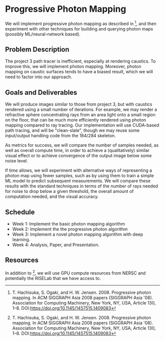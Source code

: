 # Progressive Photon Mapping
We will implement progressive photon mapping as described in [^1], and then
experiment with other techniques for building and querying photon maps (possibly
ML/neural-network based).

## Problem Description
The project 3 path tracer is inefficient, especially at rendering caustics. To
improve this, we will implement photon mapping. Moreover, photon mapping on
caustic surfaces tends to have a biased result, which we will need to factor
into our approach.

## Goals and Deliverables
We will produce images similar to those from project 3, but with caustics
rendered using a small number of iterations. For example, we may render a
refractive sphere concentrating rays from an area light onto a small region on
the floor, that can be much more efficiently rendered using photon mapping
compared to ray tracing. Our implementation will use CUDA-based path tracing,
and will be "clean-slate", though we may reuse some input/output handling code
from the 184/284 skeleton.

As metrics for success, we will compare the number of samples needed, as well as
overall compute time, in order to achieve a (qualitatively) similar visual
effect or to achieve convergence of the output image below some noise level.

If time allows, we will experiment with alternative ways of representing a
photon map using fewer samples, such as by using them to train a simple ML model
to predict subsequent measurements. We will compare these results with the
standard techniques in terms of the number of rays needed for noise to drop
below a given threshold, the overall amount of computation needed, and the
visual accuracy.

## Schedule
- Week 1: Implement the basic photon mapping algorithm
- Week 2: Implement the the progressive photon algorithm
- Week 3: Implement a novel photon mapping algorithm with deep learning.
- Week 4: Analysis, Paper, and Presentation.

## Resources
In addition to [^1], we will use GPU compute resources from NERSC and
potentially the RISELab that we have access to.

[^1]: T. Hachisuka, S. Ogaki, and H. W. Jensen. 2008. Progressive photon
    mapping. In ACM SIGGRAPH Asia 2008 papers (SIGGRAPH Asia '08). Association
    for Computing Machinery, New York, NY, USA, Article 130, 1–8.
    DOI:https://doi.org/10.1145/1457515.1409083
